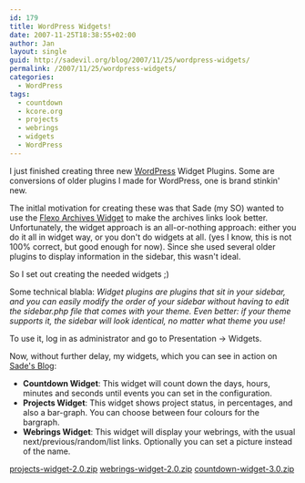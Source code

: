 ```yaml
---
id: 179
title: WordPress Widgets!
date: 2007-11-25T18:38:55+02:00
author: Jan
layout: single
guid: http://sadevil.org/blog/2007/11/25/wordpress-widgets/
permalink: /2007/11/25/wordpress-widgets/
categories:
  - WordPress
tags:
  - countdown
  - kcore.org
  - projects
  - webrings
  - widgets
  - WordPress
---
```

I just finished creating three new <a href="http://www.wordpress.org" target="_blank">WordPress</a> Widget Plugins. Some are conversions of older plugins I made for WordPress, one is brand stinkin' new.

The initlal motivation for creating these was that Sade (my SO) wanted to use the <a href="http://wordpress.org/extend/plugins/flexo-archives-widget/" target="_blank">Flexo Archives Widget</a> to make the archives links look better. Unfortunately, the widget approach is an all-or-nothing approach: either you do it all in widget way, or you don't do widgets at all. (yes I know, this is not 100% correct, but good enough for now). Since she used several older plugins to display information in the sidebar, this wasn't ideal.

So I set out creating the needed widgets ;)

Some technical blabla: _Widget plugins are plugins that sit in your sidebar, and you can easily modify the order of your sidebar without having to edit the sidebar.php file that comes with your theme. Even better: if your theme supports it, the sidebar will look identical, no matter what theme you use!_

To use it, log in as administrator and go to Presentation -> Widgets.

Now, without further delay, my widgets, which you can see in action on <a href="http://sade.sadevil.org/blog/" target="_blank">Sade's Blog</a>:

  * **Countdown Widget**: This widget will count down the days, hours, minutes and seconds until events you can set in the configuration.
  * **Projects Widget**: This widget shows project status, in percentages, and also a bar-graph. You can choose between four colours for the bargraph.
  * **Webrings Widget**: This widget will display your webrings, with the usual next/previous/random/list links. Optionally you can set a picture instead of the name.

[projects-widget-2.0.zip](/assets/files/2007/11/projects-widget-2.0.zip)
[webrings-widget-2.0.zip](/assets/files/2007/11/webrings-widget-2.0.zip)
[countdown-widget-3.0.zip](/assets/files/2007/11/countdown-widget-3.0.zip)
